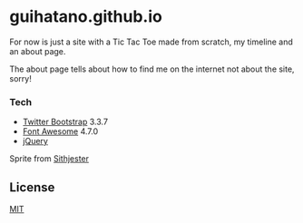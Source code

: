 # guihatano.github.io


For now is just a site with a Tic Tac Toe made from scratch, my timeline and an about page.

The about page tells about how to find me on the internet not about the site, sorry!


### Tech

* [Twitter Bootstrap] 3.3.7
* [Font Awesome] 4.7.0
* [jQuery]


Sprite from [Sithjester][sithjester1]


License
----

[MIT](https://github.com/guihatano/guihatano.github.io/blob/master/LICENSE)


[Twitter Bootstrap]: <http://getbootstrap.com/>
[Font Awesome]: <http://fontawesome.io/>
[jQuery]: <http://jquery.com>
[sithjester1]: <http://untamed.wild-refuge.net/rpgxp.php>
